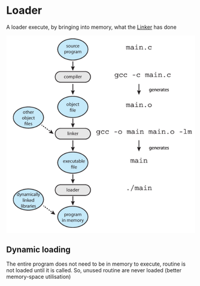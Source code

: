 # Loader

A loader execute, by bringing into memory, what the [Linker](Linker.md) has done 

![](attachments/Pasted%20image%2020230611111748.png)

## Dynamic loading

The entire program does not need to be in memory to execute, routine is not loaded until it is called. So, unused routine are never loaded (better memory-space utilisation)
